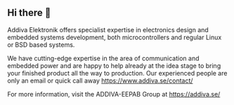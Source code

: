 ## Hi there 👋

Addiva Elektronik offers specialist expertise in electronics design and embedded systems development,
both microcontrollers and regular Linux or BSD based systems.

We have cutting-edge expertise in the area of communication and embedded power and are happy to help
already at the idea stage to bring your finished product all the way to production.  Our experienced
people are only an email or quick call away <https://www.addiva.se/contact/>

For more information, visit the ADDIVA-EEPAB Group at <https://addiva.se/>


<!--

🙋‍♀️ A short introduction - what is your organization all about?
🌈 Contribution guidelines - how can the community get involved?
👩‍💻 Useful resources - where can the community find your docs? Is there anything else the community should know?
🍿 Fun facts - what does your team eat for breakfast?
🧙 Remember, you can do mighty things with the power of [Markdown](https://docs.github.com/github/writing-on-github/getting-started-with-writing-and-formatting-on-github/basic-writing-and-formatting-syntax)
-->
